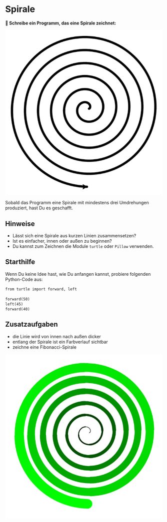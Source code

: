 
# Spirale

**🎯 Schreibe ein Programm, das eine Spirale zeichnet:**

![spiral](images/spiral1.svg)

Sobald das Programm eine Spirale mit mindestens drei Umdrehungen produziert, hast Du es geschafft.

## Hinweise

* Lässt sich eine Spirale aus kurzen Linien zusammensetzen?
* Ist es einfacher, innen oder außen zu beginnen?
* Du kannst zum Zeichnen die Module `turtle` oder `Pillow` verwenden.

## Starthilfe

Wenn Du keine Idee hast, wie Du anfangen kannst, probiere folgenden Python-Code aus:

    from turtle import forward, left

    forward(50)
    left(45)
    forward(40)

## Zusatzaufgaben

* die Linie wird von innen nach außen dicker
* entlang der Spirale ist ein Farbverlauf sichtbar
* zeichne eine Fibonacci-Spirale

![Spiral with width and color](images/spiral2.svg)
